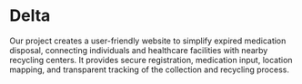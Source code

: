 # Delta

Our project creates a user-friendly website to simplify expired medication disposal, connecting individuals and healthcare facilities with nearby recycling centers. It provides secure registration, medication input, location mapping, and transparent tracking of the collection and recycling process.
